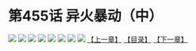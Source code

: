 # 第455话 异火暴动（中）
![](https://mhpic.xiaomingtaiji.net/comic/D/斗破苍穹拆分版/455话/1.jpg-zymk.middle.webp)
![](https://mhpic.xiaomingtaiji.net/comic/D/斗破苍穹拆分版/455话/2.jpg-zymk.middle.webp)
![](https://mhpic.xiaomingtaiji.net/comic/D/斗破苍穹拆分版/455话/3.jpg-zymk.middle.webp)
![](https://mhpic.xiaomingtaiji.net/comic/D/斗破苍穹拆分版/455话/4.jpg-zymk.middle.webp)
![](https://mhpic.xiaomingtaiji.net/comic/D/斗破苍穹拆分版/455话/5.jpg-zymk.middle.webp)
![](https://mhpic.xiaomingtaiji.net/comic/D/斗破苍穹拆分版/455话/6.jpg-zymk.middle.webp)
![](https://mhpic.xiaomingtaiji.net/comic/D/斗破苍穹拆分版/455话/7.jpg-zymk.middle.webp)
![](https://mhpic.xiaomingtaiji.net/comic/D/斗破苍穹拆分版/455话/8.jpg-zymk.middle.webp)
[【上一章】](./454.md)
[【目录】](./READMD.md)
[【下一章】](./456.md)
